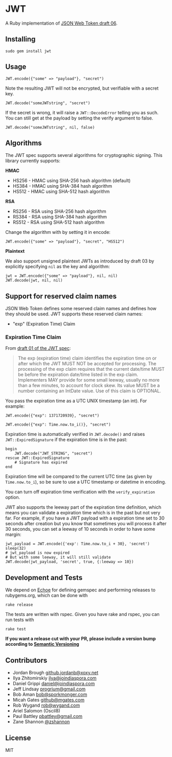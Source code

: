 # JWT
A Ruby implementation of [JSON Web Token draft 06](http://self-issued.info/docs/draft-jones-json-web-token-06.html).

## Installing

    sudo gem install jwt

## Usage

    JWT.encode({"some" => "payload"}, "secret")

Note the resulting JWT will not be encrypted, but verifiable with a secret key.

    JWT.decode("someJWTstring", "secret")

If the secret is wrong, it will raise a `JWT::DecodeError` telling you as such. You can still get at the payload by setting the verify argument to false.

    JWT.decode("someJWTstring", nil, false)

## Algorithms

The JWT spec supports several algorithms for cryptographic signing. This library currently supports:

**HMAC**

* HS256	- HMAC using SHA-256 hash algorithm (default)
* HS384	- HMAC using SHA-384 hash algorithm
* HS512 - HMAC using SHA-512 hash algorithm

**RSA**

* RS256 - RSA using SHA-256 hash algorithm
* RS384 - RSA using SHA-384 hash algorithm
* RS512 - RSA using SHA-512 hash algorithm

Change the algorithm with by setting it in encode:

    JWT.encode({"some" => "payload"}, "secret", "HS512")

**Plaintext**

We also support unsigned plaintext JWTs as introduced by draft 03 by explicitly specifying `nil` as the key and algorithm:

    jwt = JWT.encode({"some" => "payload"}, nil, nil)
    JWT.decode(jwt, nil, nil)

## Support for reserved claim names
JSON Web Token defines some reserved claim names and defines how they should be
used. JWT supports these reserved claim names:

 - "exp" (Expiration Time) Claim

### Expiration Time Claim

From [draft 01 of the JWT spec](http://self-issued.info/docs/draft-jones-json-web-token-01.html#ReservedClaimName):

> The exp (expiration time) claim identifies the expiration time on or after
> which the JWT MUST NOT be accepted for processing. The processing of the exp
> claim requires that the current date/time MUST be before the expiration
> date/time listed in the exp claim. Implementers MAY provide for some small
> leeway, usually no more than a few minutes, to account for clock skew. Its
> value MUST be a number containing an IntDate value. Use of this claim is
> OPTIONAL.

You pass the expiration time as a UTC UNIX timestamp (an int). For example:

    JWT.encode({"exp": 1371720939}, "secret")

    JWT.encode({"exp": Time.now.to_i()}, "secret")

Expiration time is automatically verified in `JWT.decode()` and raises
`JWT::ExpiredSignature` if the expiration time is in the past:

    begin
        JWT.decode("JWT_STRING", "secret")
    rescue JWT::ExpiredSignature
        # Signature has expired
	end

Expiration time will be compared to the current UTC time (as given by
`Time.now.to_i`), so be sure to use a UTC timestamp or datetime in encoding.

You can turn off expiration time verification with the `verify_expiration` option.

JWT also supports the leeway part of the expiration time definition, which
means you can validate a expiration time which is in the past but not very far.
For example, if you have a JWT payload with a expiration time set to 30 seconds
after creation but you know that sometimes you will process it after 30 seconds,
you can set a leeway of 10 seconds in order to have some margin:

    jwt_payload = JWT.encode({'exp': Time.now.to_i + 30}, 'secret')
    sleep(32)
    # jwt_payload is now expired
    # But with some leeway, it will still validate
    JWT.decode(jwt_payload, 'secret', true, {:leeway => 10})

## Development and Tests

We depend on [Echoe](http://rubygems.org/gems/echoe) for defining gemspec and performing releases to rubygems.org, which can be done with

    rake release

The tests are written with rspec. Given you have rake and rspec, you can run tests with

    rake test

**If you want a release cut with your PR, please include a version bump according to [Semantic Versioning](http://semver.org/)**

## Contributors

 * Jordan Brough <github.jordanb@xoxy.net>
 * Ilya Zhitomirskiy <ilya@joindiaspora.com>
 * Daniel Grippi <daniel@joindiaspora.com>
 * Jeff Lindsay <progrium@gmail.com>
 * Bob Aman <bob@sporkmonger.com>
 * Micah Gates <github@mgates.com>
 * Rob Wygand <rob@wygand.com>
 * Ariel Salomon (Oscil8)
 * Paul Battley <pbattley@gmail.com>
 * Zane Shannon [@zshannon](https://github.com/zshannon)

## License

MIT
